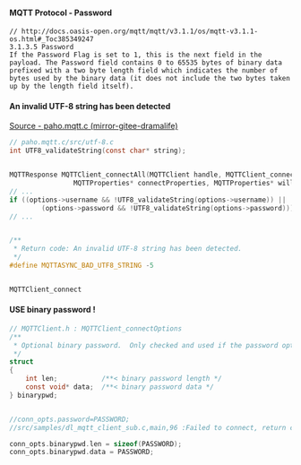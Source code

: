 #### MQTT Protocol - Password
```
// http://docs.oasis-open.org/mqtt/mqtt/v3.1.1/os/mqtt-v3.1.1-os.html#_Toc385349247
3.1.3.5 Password
If the Password Flag is set to 1, this is the next field in the payload. The Password field contains 0 to 65535 bytes of binary data prefixed with a two byte length field which indicates the number of bytes used by the binary data (it does not include the two bytes taken up by the length field itself).
```


#### An invalid UTF-8 string has been detected
[Source - paho.mqtt.c (mirror-gitee-dramalife)](https://gitee.com/Dramalife/tools_note/tree/master/paho.mqtt.c)  
```c
// paho.mqtt.c/src/utf-8.c
int UTF8_validateString(const char* string);


MQTTResponse MQTTClient_connectAll(MQTTClient handle, MQTTClient_connectOptions* options,
                MQTTProperties* connectProperties, MQTTProperties* willProperties);
// ...
if ((options->username && !UTF8_validateString(options->username)) ||
		(options->password && !UTF8_validateString(options->password)))	// ????? // :-)
// ...


/**
 * Return code: An invalid UTF-8 string has been detected.
 */
#define MQTTASYNC_BAD_UTF8_STRING -5


MQTTClient_connect
```


#### USE binary password !
```c
// MQTTClient.h : MQTTClient_connectOptions
/**  
 * Optional binary password.  Only checked and used if the password option is NULL
 */
struct
{    
	int len;           /**< binary password length */
	const void* data;  /**< binary password data */
} binarypwd;


//conn_opts.password=PASSWORD;
//src/samples/dl_mqtt_client_sub.c,main,96 :Failed to connect, return code -5

conn_opts.binarypwd.len = sizeof(PASSWORD);
conn_opts.binarypwd.data = PASSWORD;
```
